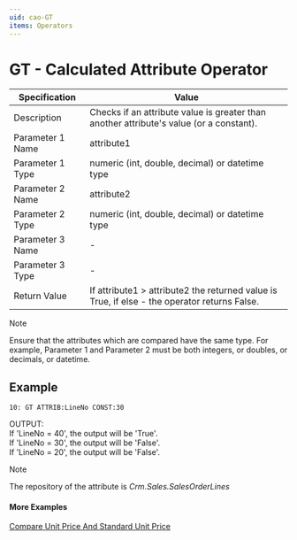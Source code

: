 ```yaml
---
uid: cao-GT
items: Operators
---
```


# GT - Calculated Attribute Operator

| Specification         | Value                                                        |
| --------------------- | ------------------------------------------------------------ |
| Description           | Checks if an attribute value is greater than another attribute's value (or a constant).           |
| Parameter 1 Name      | attribute1                                                         |
| Parameter 1 Type      | numeric (int, double, decimal) or datetime type                                    |
| Parameter 2 Name      | attribute2                                                          |
| Parameter 2 Type      | numeric (int, double, decimal) or datetime type                                                            |
| Parameter 3 Name      | -                                                            |
| Parameter 3 Type      | -                                                            |
| Return Value          | If attribute1 > attribute2 the returned value is True, if else - the operator returns False.                                                          |

> [!NOTE]
> Ensure that the attributes which are compared have the same type. For example, Parameter 1 and Parameter 2 must be both integers, or doubles, or decimals, or datetime.

## Example

```      
10: GT ATTRIB:LineNo CONST:30   
```
OUTPUT: 
<br/>If 'LineNo = 40', the output will be 'True'.
<br/>If 'LineNo = 30', the output will be 'False'.
<br/>If 'LineNo = 20', the output will be 'False'.


> [!NOTE]
> The repository of the attribute is *Crm.Sales.SalesOrderLines*

#### More Examples
[Compare Unit Price And Standard Unit Price](../examples/CompareUnitPriceAndStandardUnitPrice.md)


